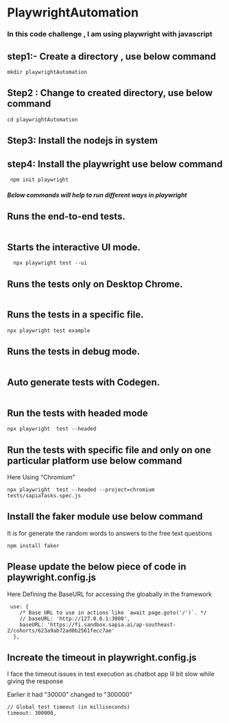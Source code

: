 # PlaywrightAutomation

### In this code challenge , I am using playwright with javascript
## step1:- Create a directory , use below command
 ```
 mkdir playwrightAutomation
 ```
 ## Step2 : Change to created directory, use below command

 ```
 cd playwrightAutomation
 ```
 ## Step3: Install the nodejs in system
 
 ## step4: Install the playwright use below command
 ```
  npm init playwright
 ```

 ##### Below commands will help to run different ways in playwright
 ##  Runs the end-to-end tests. 
 ```npx playwright test
 ```
##  Starts the interactive UI mode.
```
  npx playwright test --ui
```
## Runs the tests only on Desktop Chrome. 
```npx playwright test --project=chromium
```   
## Runs the tests in a specific file.
```
npx playwright test example
```
## Runs the tests in debug mode.
```npx playwright test --debug
```
## Auto generate tests with Codegen.
  ```npx playwright codegen
  ```
## Run the tests with headed mode
```
npx playwright  test --headed
```
## Run the tests with specific file and only on one particular platform use below command
Here Using "Chromium"
```
npx playwright  test --headed --project=chromium tests/sapiaTasks.spec.js
```
## Install the faker module use below command
It is for generate the random words  to answers to the free text questions
```
npm install faker
```

## Please update the below piece of code in playwright.config.js
Here Defining the BaseURL for accessing the gloabally in the framework
```
 use: {
    /* Base URL to use in actions like `await page.goto('/')`. */
    // baseURL: 'http://127.0.0.1:3000',
    baseURL: 'https://fi.sandbox.sapia.ai/ap-southeast-2/cohorts/623a9ab72ad0b2561fecc7ae'
  },

```

## Increate the timeout in  playwright.config.js
I face the timeout issues  in test execution as chatbot app lil bit slow while giving the response

Earlier it had "30000" changed to "300000"
```
// Global test timeout (in milliseconds)
timeout: 300000,
```


